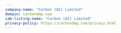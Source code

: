 ```yaml
---
company-name: "Carbon (AI) Limited"
domain: carbondmp.com
iab-listing-name: "Carbon (AI) Limited"
privacy-policy: https://carbondmp.com/privacy.html
---
```

